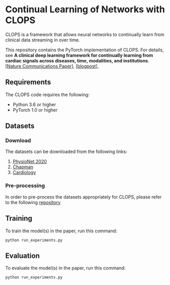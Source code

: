 # Continual Learning of Networks with CLOPS

CLOPS is a framework that allows neural networks to continually learn from clinical data streaming in over time. 

This repository contains the PyTorch implementation of CLOPS. For details, see **A clinical deep learning framework for continually learning from cardiac signals across diseases, time, modalities, and institutions**.
[[Nature Communications Paper](https://www.nature.com/articles/s41467-021-24483-0)], [[blogpost](https://danikiyasseh.github.io/blogs/CLOPS/)], 

## Requirements

The CLOPS code requires the following:

* Python 3.6 or higher
* PyTorch 1.0 or higher

## Datasets

### Download

The datasets can be downloaded from the following links:

1) [PhysioNet 2020](https://physionetchallenges.github.io/2020/)
2) [Chapman](https://figshare.com/collections/ChapmanECG/4560497/2)
3) [Cardiology](https://irhythm.github.io/cardiol_test_set/)

### Pre-processing

In order to pre-process the datasets appropriately for CLOPS, please refer to the following [repository](https://github.com/danikiyasseh/loading-physiological-data)


## Training

To train the model(s) in the paper, run this command:

```
python run_experiments.py
```

## Evaluation

To evaluate the model(s) in the paper, run this command:

```
python run_experiments.py
```


